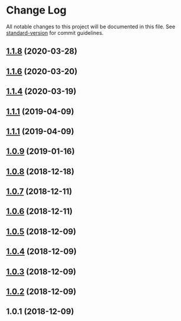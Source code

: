 # Change Log

All notable changes to this project will be documented in this file. See [standard-version](https://github.com/conventional-changelog/standard-version) for commit guidelines.

<a name="1.1.8"></a>
## [1.1.8](https://github.com/holochain/hc-redux-middleware/compare/v1.1.5...v1.1.8) (2020-03-28)



<a name="1.1.6"></a>
## [1.1.6](https://github.com/holochain/hc-redux-middleware/compare/v1.1.3...v1.1.6) (2020-03-20)



<a name="1.1.4"></a>
## [1.1.4](https://github.com/holochain/hc-redux-middleware/compare/v1.1.0...v1.1.4) (2020-03-19)



<a name="1.1.1"></a>
## [1.1.1](https://github.com/holochain/hc-redux-middleware/compare/v1.1.0...v1.1.1) (2019-04-09)



<a name="1.1.1"></a>
## [1.1.1](https://github.com/holochain/hc-redux-middleware/compare/v1.0.9...v1.1.1) (2019-04-09)



<a name="1.0.9"></a>
## [1.0.9](https://github.com/holochain/hc-redux-middleware/compare/v1.0.8...v1.0.9) (2019-01-16)



<a name="1.0.8"></a>
## [1.0.8](https://github.com/holochain/hc-redux-middleware/compare/v1.0.7...v1.0.8) (2018-12-18)



<a name="1.0.7"></a>
## [1.0.7](https://github.com/holochain/hc-redux-middleware/compare/v1.0.6...v1.0.7) (2018-12-11)



<a name="1.0.6"></a>
## [1.0.6](https://github.com/holochain/hc-redux-middleware/compare/v1.0.5...v1.0.6) (2018-12-11)



<a name="1.0.5"></a>
## [1.0.5](https://github.com/holochain/hc-redux-middleware/compare/v1.0.4...v1.0.5) (2018-12-09)



<a name="1.0.4"></a>
## [1.0.4](https://github.com/holochain/hc-redux-middleware/compare/v1.0.3...v1.0.4) (2018-12-09)



<a name="1.0.3"></a>
## [1.0.3](https://github.com/holochain/hc-redux-middleware/compare/v1.0.2...v1.0.3) (2018-12-09)



<a name="1.0.2"></a>
## [1.0.2](https://github.com/holochain/hc-redux-middleware/compare/v1.0.1...v1.0.2) (2018-12-09)



<a name="1.0.1"></a>
## 1.0.1 (2018-12-09)
